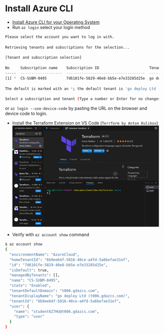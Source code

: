 # Install Azure CLI

- [Install Azure CLI for your Operating System](https://learn.microsoft.com/en-us/cli/azure/install-azure-cli)
- Run ```az login``` select your login method 
```bash
Please select the account you want to log in with.

Retrieving tenants and subscriptions for the selection...

[Tenant and subscription selection]

No     Subscription name    Subscription ID                       Tenant
-----  -------------------  ------------------------------------  -------------------------------
[1] *  CS-SUBM-0495         7d6101fe-5829-40e8-bb5e-e7e33285d25e  go deploy Ltd (t006.gdazcs.com)

The default is marked with an *; the default tenant is 'go deploy Ltd (t006.gdazcs.com)' and subscription is 'CS-SUBM-0495' (7d6101fe-5829-40e8-bb5e-e7e33285d25e).

Select a subscription and tenant (Type a number or Enter for no changes): 1
```
or ```az login --use-device-code``` by pasting the URL on the browser and device code to login.

- Install the Terraform Extension on VS Code (```Terrform by Anton Kulikov```)
![VS-Code Terrform Plugin](./assets/Terrform-plugin.png)

- Verify with ```az account show``` command
```bash
$ az account show
{
  "environmentName": "AzureCloud",
  "homeTenantId": "6b9ee64f-5016-40ce-a4fd-5a6befae31ef",
  "id": "7d6101fe-5829-40e8-bb5e-e7e33285d25e",
  "isDefault": true,
  "managedByTenants": [],
  "name": "CS-SUBM-0495",
  "state": "Enabled",
  "tenantDefaultDomain": "t006.gdazcs.com",
  "tenantDisplayName": "go deploy Ltd (t006.gdazcs.com)",
  "tenantId": "6b9ee64f-5016-40ce-a4fd-5a6befae31ef",
  "user": {
    "name": "student6Z7HU@t006.gdazcs.com",
    "type": "user"
  }
}
```